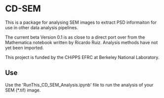 # CD-SEM
This is a package for analysing SEM images to extract PSD informaiton for use in other
data analysis pipelines.

The current beta Version 0.1 is as close to a direct port over from the Mathematica
notebook written by Ricardo Ruiz. Analysis methods have not yet been imported.

This project is funded by the CHiPPS EFRC at Berkeley National Laboratory.

## Use
Use the 'RunThis_CD_SEM_Analysis.ipynb' file to run the analysis of your SEM (*.tif) image.
